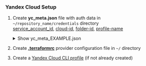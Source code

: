 <!-- # Yandex Cloud Setup-->

### Yandex Cloud Setup

1. Create **yc_meta.json** file with auth data in ``~/repository_name/credentials`` directory  
[service_account_id](https://yandex.cloud/en/docs/iam/operations/sa/get-id), [cloud-id](https://yandex.cloud/en/docs/resource-manager/operations/cloud/get-id), [folder-id](https://yandex.cloud/en/docs/resource-manager/operations/folder/get-id), [profile-name](https://yandex.cloud/en/docs/cli/cli-ref/managed-yc/config/profile/)

    <details class="external_code_rendering">
    <summary>Show yc_meta_EXAMPLE.json</summary>

         --8<-- "docs/assets/files/examples/yc_meta_EXAMPLE.json"
    
    </details>


2. Create [**.terraformrc**](https://yandex.cloud/en/docs/ydb/terraform/install) provider configuration file in ``~/`` directory    

3. Create a [Yandex Cloud CLI profile](https://yandex.cloud/en/docs/cli/quickstart#initialize) (if not already created)

